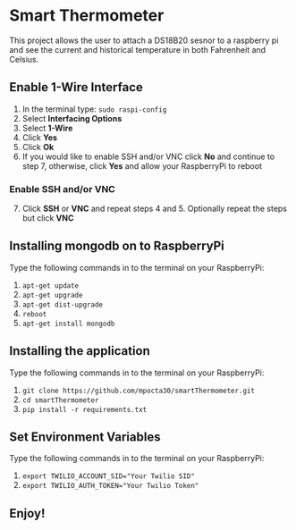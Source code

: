 # Smart Thermometer
This project allows the user to attach a DS18B20 sesnor to a raspberry pi and see the current and historical temperature in both Fahrenheit and Celsius.

## Enable 1-Wire Interface
1. In the terminal type: `sudo raspi-config`
2. Select **Interfacing Options**
3. Select **1-Wire**
4. Click **Yes**
5. Click **Ok**
6. If you would like to enable SSH and/or VNC click **No** and continue to step 7, otherwise, click **Yes** and allow your RaspberryPi to reboot

### Enable SSH and/or VNC
7. Click **SSH** or **VNC** and repeat steps 4 and 5.  Optionally repeat the steps but click **VNC**

## Installing mongodb on to RaspberryPi
Type the following commands in to the terminal on your RaspberryPi:
1. `apt-get update`
2. `apt-get upgrade`
3. `apt-get dist-upgrade`
4. `reboot`
5. `apt-get install mongodb`

## Installing the application
Type the following commands in to the terminal on your RaspberryPi:
1. `git clone https://github.com/mpocta30/smartThermometer.git`
2. `cd smartThermometer`
3. `pip install -r requirements.txt`

## Set Environment Variables
Type the following commands in to the terminal on your RaspberryPi:
1. `export TWILIO_ACCOUNT_SID="Your Twilio SID"`
2. `export TWILIO_AUTH_TOKEN="Your Twilio Token"`

## Enjoy!
